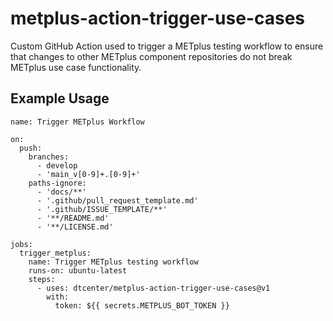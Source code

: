 # metplus-action-trigger-use-cases
Custom GitHub Action used to trigger a METplus testing workflow to ensure that changes to other METplus component repositories do not break METplus use case functionality.

## Example Usage
```
name: Trigger METplus Workflow

on:
  push:
    branches:
      - develop
      - 'main_v[0-9]+.[0-9]+'
    paths-ignore:
      - 'docs/**'
      - '.github/pull_request_template.md'
      - '.github/ISSUE_TEMPLATE/**'
      - '**/README.md'
      - '**/LICENSE.md'

jobs:
  trigger_metplus:
    name: Trigger METplus testing workflow
    runs-on: ubuntu-latest
    steps:
      - uses: dtcenter/metplus-action-trigger-use-cases@v1
        with:
          token: ${{ secrets.METPLUS_BOT_TOKEN }}
```
